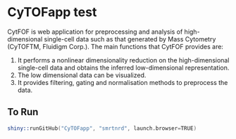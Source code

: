 # CyTOFapp test

CytFOF is web application for preprocessing and analysis of high-dimensional single-cell data such as that generated by Mass Cytometry (CyTOFTM, Fluidigm Corp.). The main functions that CytFOF provides are:

1. It performs a nonlinear dimensionality reduction on the high-dimensional single-cell data and obtains the inferred low-dimensional representation.
2. The low dimensional data can be visualized.
3. It provides filtering, gating and normalisation methods to preprocess the data.

## To Run

```s
shiny::runGitHub("CyTOFapp", "smrtnrd", launch.browser=TRUE)
```

